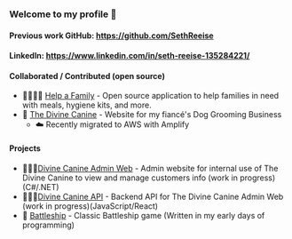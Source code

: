 ### Welcome to my profile 🔋

#### Previous work GitHub: https://github.com/SethReeise

#### LinkedIn: https://www.linkedin.com/in/seth-reeise-135284221/

#### Collaborated / Contributed (open source)

- 👨‍👩‍👧‍👧 [Help a Family](https://github.com/seth-reeise/helpafamily) - Open source application to help families in need with meals, hygiene kits, and more.
- 🐶 [The Divine Canine](https://www.divinecaninellc.com) - Website for my fiancé's Dog Grooming Business
  - ☁️ Recently migrated to AWS with Amplify

#### Projects

- 👩🏻‍💼[Divine Canine Admin Web](https://github.com/seth-reeise/admin-Dc) - Admin website for internal use of The Divine Canine to view and manage customers info (work in progress)(C#/.NET)
- 👨🏽‍💻[Divine Canine API](https://github.com/seth-reeise/dc-api) - Backend API for The Divine Canine Admin Web (work in progress)(JavaScript/React)
- 🚢 [Battleship](https://github.com/seth-reeise/Battleship/tree/master) - Classic Battleship game (Written in my early days of programming)

  
